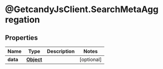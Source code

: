 # @GetcandyJsClient.SearchMetaAggregation

## Properties

Name | Type | Description | Notes
------------ | ------------- | ------------- | -------------
**data** | [**Object**](.md) |  | [optional] 


